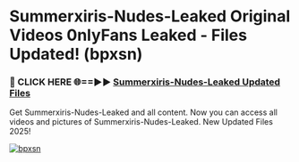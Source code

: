 # Summerxiris-Nudes-Leaked Original Videos 0nlyFans Leaked - Files Updated! (bpxsn)

<h3>🔴 CLICK HERE 🌐==►► <a href="https://tinyurl.com/4mcuefdz" rel="nofollow">Summerxiris-Nudes-Leaked Updated Files</a></h3>

Get Summerxiris-Nudes-Leaked and all content. Now you can access all videos and pictures of Summerxiris-Nudes-Leaked. New Updated Files 2025!

[![bpxsn](https://i.imgur.com/StAQSOY.gif)](https://tinyurl.com/4mcuefdz)
